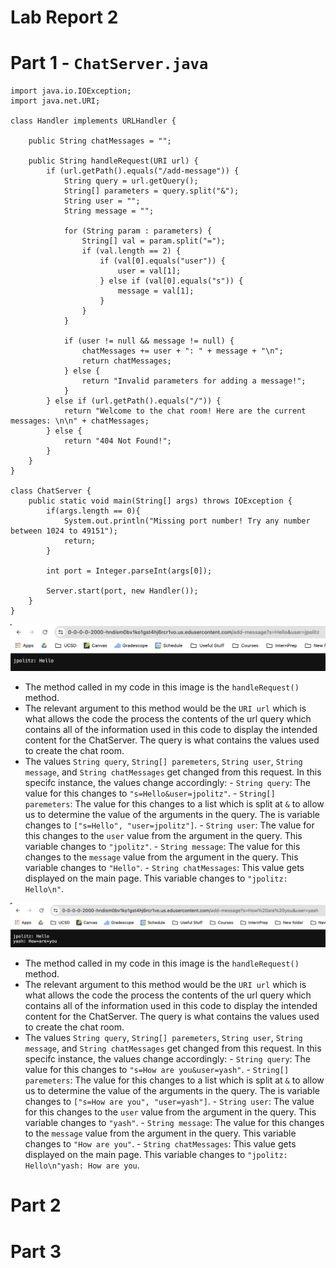 # Lab Report 2

# Part 1 - `ChatServer.java`

```
import java.io.IOException;
import java.net.URI;

class Handler implements URLHandler {
    
    public String chatMessages = "";

    public String handleRequest(URI url) {
        if (url.getPath().equals("/add-message")) {
            String query = url.getQuery();
            String[] parameters = query.split("&");
            String user = "";
            String message = "";

            for (String param : parameters) {
                String[] val = param.split("=");
                if (val.length == 2) {
                    if (val[0].equals("user")) {
                        user = val[1];
                    } else if (val[0].equals("s")) {
                        message = val[1];
                    }
                }
            }

            if (user != null && message != null) {
                chatMessages += user + ": " + message + "\n";
                return chatMessages;
            } else {
                return "Invalid parameters for adding a message!";
            }
        } else if (url.getPath().equals("/")) {
            return "Welcome to the chat room! Here are the current messages: \n\n" + chatMessages;
        } else {
            return "404 Not Found!";
        }
    }
}

class ChatServer {
    public static void main(String[] args) throws IOException {
        if(args.length == 0){
            System.out.println("Missing port number! Try any number between 1024 to 49151");
            return;
        }

        int port = Integer.parseInt(args[0]);

        Server.start(port, new Handler());
    }
}
```  
  
  
![Image](lab2pic1.png)  
- The method called in my code in this image is the `handleRequest()` method.
- The relevant argument to this method would be the `URI url` which is what allows the code the process the contents of the url query which contains all of the information used in this code to display the intended content for the ChatServer. The query is what contains the values used to create the chat room.
- The values `String query`, `String[] paremeters`, `String user`, `String message`, and `String chatMessages` get changed from this request. In this specifc instance, the values change accordingly:
                  - `String query`: The value for this changes to `"s=Hello&user=jpolitz"`.
                  - `String[] paremeters`: The value for this changes to a list which is split at `&` to allow us to determine the value of the arguments in the query. The is variable changes to `["s=Hello", "user=jpolitz"]`.
                  - `String user`: The value for this changes to the `user` value from the argument in the query. This variable changes to `"jpolitz"`.
                  - `String message`: The value for this changes to the `message` value from the argument in the query. This variable changes to `"Hello"`.
                  - `String chatMessages`: This value gets displayed on the main page. This variable changes to `"jpolitz: Hello\n"`. 
  
  
![Image](lab2pic2.png)  
- The method called in my code in this image is the `handleRequest()` method.
- The relevant argument to this method would be the `URI url` which is what allows the code the process the contents of the url query which contains all of the information used in this code to display the intended content for the ChatServer. The query is what contains the values used to create the chat room. 
- The values `String query`, `String[] paremeters`, `String user`, `String message`, and `String chatMessages` get changed from this request. In this specifc instance, the values change accordingly:
                  - `String query`: The value for this changes to `"s=How are you&user=yash"`.
                  - `String[] paremeters`: The value for this changes to a list which is split at `&` to allow us to determine the value of the arguments in the query. The is variable changes to `["s=How are you", "user=yash"]`.
                  - `String user`: The value for this changes to the `user` value from the argument in the query. This variable changes to `"yash"`.
                  - `String message`: The value for this changes to the `message` value from the argument in the query. This variable changes to `"How are you"`.
                  - `String chatMessages`: This value gets displayed on the main page. This variable changes to `"jpolitz: Hello\n"yash: How are you`. 
  
# Part 2


  
# Part 3
  

